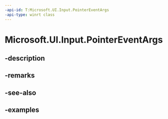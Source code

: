 ```yaml
---
-api-id: T:Microsoft.UI.Input.PointerEventArgs
-api-type: winrt class
---
```


# Microsoft.UI.Input.PointerEventArgs

<!--
public sealed class PointerEventArgs
-->


## -description

## -remarks

## -see-also

## -examples


